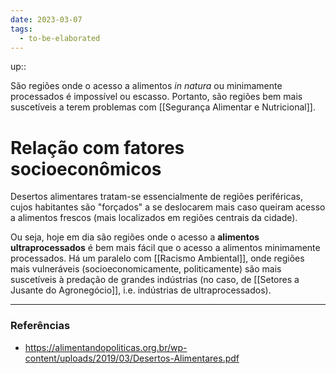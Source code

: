 ```yaml
---
date: 2023-03-07
tags:
  - to-be-elaborated
---
```

up:: 

São regiões onde o acesso a alimentos *in natura* ou minimamente processados é impossível ou escasso. Portanto, são regiões bem mais suscetíveis a terem problemas com [[Segurança Alimentar e Nutricional]].

# Relação com fatores socioeconômicos
Desertos alimentares tratam-se essencialmente de regiões periféricas, cujos habitantes são "forçados" a se deslocarem mais caso queiram acesso a alimentos frescos (mais localizados em regiões centrais da cidade).

Ou seja, hoje em dia são regiões onde o acesso a **alimentos ultraprocessados** é bem mais fácil que o acesso a alimentos minimamente processados. Há um paralelo com [[Racismo Ambiental]], onde regiões mais vulneráveis (socioeconomicamente, politicamente) são mais suscetíveis à predação de grandes indústrias (no caso, de [[Setores a Jusante do Agronegócio]], i.e. indústrias de ultraprocessados).

---
### Referências
- https://alimentandopoliticas.org.br/wp-content/uploads/2019/03/Desertos-Alimentares.pdf